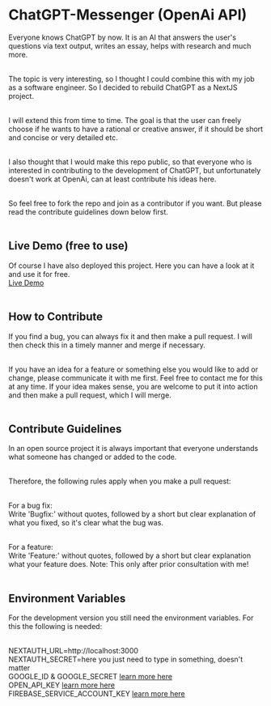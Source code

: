 # ChatGPT-Messenger (OpenAi API) 
Everyone knows ChatGPT by now. It is an AI that answers the user's questions via text output, writes an essay, helps with research and much more.</br></br>

The topic is very interesting, so I thought I could combine this with my job as a software engineer. So I decided to rebuild ChatGPT as a NextJS project.</br></br>

I will extend this from time to time. The goal is that the user can freely choose if he wants to have a rational or creative answer, if it should be short and concise or very detailed etc.</br></br>

I also thought that I would make this repo public, so that everyone who is interested in contributing to the development of ChatGPT, but unfortunately doesn't work at OpenAi, can at least contribute his ideas here.</br></br>

So feel free to fork the repo and join as a contributor if you want. But please read the contribute guidelines down below first.</br></br>

## Live Demo (free to use)
Of course I have also deployed this project. Here you can have a look at it and use it for free.</br>
<a href='https://chatgpt-messenger.app' target='_blank'>Live Demo</a></br></br>

## How to Contribute
If you find a bug, you can always fix it and then make a pull request. I will then check this in a timely manner and merge if necessary.</br></br>

If you have an idea for a feature or something else you would like to add or change, please communicate it with me first. Feel free to contact me for this at any time. If your idea makes sense, you are welcome to put it into action and then make a pull request, which I will merge.</br></br>

## Contribute Guidelines
In an open source project it is always important that everyone understands what someone has changed or added to the code.</br></br>

Therefore, the following rules apply when you make a pull request:</br></br>

For a bug fix:</br>
Write 'Bugfix:' without quotes, followed by a short but clear explanation of what you fixed, so it's clear what the bug was.</br></br>

For a feature:</br>
Write 'Feature:' without quotes, followed by a short but clear explanation what your feature does. Note: This only after prior consultation with me!</br></br>

## Environment Variables
For the development version you still need the environment variables. For this the following is needed:</br></br>

NEXTAUTH_URL=http://localhost:3000 </br>
NEXTAUTH_SECRET=here you just need to type in something, doesn't matter </br>
GOOGLE_ID & GOOGLE_SECRET <a href='https://console.cloud.google.com' target='_blank'>learn more here</a> </br>
OPEN_API_KEY <a href='https://platform.openai.com/signup' target='_blank'>learn more here</a></br>
FIREBASE_SERVICE_ACCOUNT_KEY <a href='https://firebase.google.com/docs/admin/setup?authuser=0#initialize_the_sdk_in_non-google_environments' target='_blank'>learn more here</a>
